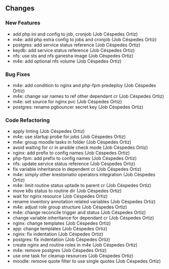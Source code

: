 ## Changes

### New Features

* add php ini and config to job, cronjob (Job Céspedes Ortiz)
* m4e: add php extra config to jobs and cronjob (Job Céspedes Ortiz)
* postgres: add service status reference (Job Céspedes Ortiz)
* keydb: add service status reference (Job Céspedes Ortiz)
* nfs: use sts and nfs ganesha image (Job Céspedes Ortiz)
* m4e: add optional nfs volume (Job Céspedes Ortiz)

### Bug Fixes

* m4e: add condition to nginx and php-fpm predeploy (Job Céspedes Ortiz)
* m4e: change var names to ref other dependant cr (Job Céspedes Ortiz)
* m4e: set source for nginx pvc (Job Céspedes Ortiz)
* postgres: rename pgbouncer secret key (Job Céspedes Ortiz)

### Code Refactoring

* apply linting (Job Céspedes Ortiz)
* m4e: use startup probe for jobs (Job Céspedes Ortiz)
* m4e: group moodle tasks in folder (Job Céspedes Ortiz)
* avoid waiting for cr in ansible check mode (Job Céspedes Ortiz)
* nginx: add prefix to config names (Job Céspedes Ortiz)
* php-fpm: add prefix to config names (Job Céspedes Ortiz)
* nfs: update service status reference (Job Céspedes Ortiz)
* fix variable inheritance in dependent cr (Job Céspedes Ortiz)
* m4e: simply other krestomatio operators integration (Job Céspedes Ortiz)
* m4e: limit routine status uptade to parent cr (Job Céspedes Ortiz)
* move k8s status to routine dir (Job Céspedes Ortiz)
* wait for nginx resource (Job Céspedes Ortiz)
* rename inventory annotation related variables (Job Céspedes Ortiz)
* m4e: adjust role group structure (Job Céspedes Ortiz)
* m4e: change reconcile trigger and status (Job Céspedes Ortiz)
* change variable inheritance for dependant cr (Job Céspedes Ortiz)
* nginx: change templates (Job Céspedes Ortiz)
* app: change templates (Job Céspedes Ortiz)
* nginx: fix indentation (Job Céspedes Ortiz)
* postgres: fix indentation (Job Céspedes Ortiz)
* create nginx and routine roles in m4e (Job Céspedes Ortiz)
* m4e: remove postgres (Job Céspedes Ortiz)
* use one task for cleanup resources (Job Céspedes Ortiz)
* moodle: remove quote filter to use single quotes (Job Céspedes Ortiz)
